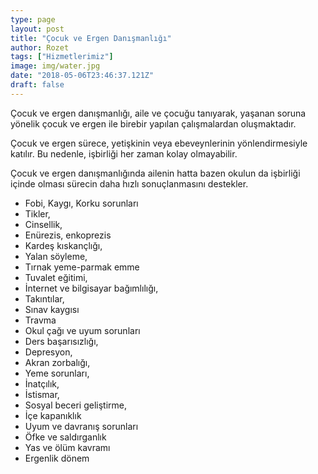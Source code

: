 ```yaml
---
type: page
layout: post
title: "Çocuk ve Ergen Danışmanlığı"
author: Rozet
tags: ["Hizmetlerimiz"]
image: img/water.jpg
date: "2018-05-06T23:46:37.121Z"
draft: false
---
```


Çocuk ve ergen danışmanlığı, aile ve çocuğu tanıyarak, yaşanan soruna yönelik çocuk ve ergen ile birebir yapılan çalışmalardan oluşmaktadır.

Çocuk ve ergen sürece, yetişkinin veya ebeveynlerinin yönlendirmesiyle katılır. Bu nedenle, işbirliği her zaman kolay olmayabilir. 

Çocuk ve ergen danışmanlığında ailenin hatta bazen okulun da işbirliği içinde olması sürecin daha hızlı sonuçlanmasını destekler. 

- Fobi, Kaygı, Korku sorunları 
- Tikler, 
- Cinsellik, 
- Enürezis, enkoprezis
- Kardeş kıskançlığı, 
- Yalan söyleme,
- Tırnak yeme-parmak emme
- Tuvalet eğitimi, 
- İnternet ve bilgisayar bağımlılığı, 
- Takıntılar, 
- Sınav kaygısı
- Travma
- Okul çağı ve uyum sorunları
- Ders başarısızlığı,
- Depresyon,
- Akran zorbalığı,
- Yeme sorunları, 
- İnatçılık,
- İstismar, 
- Sosyal beceri geliştirme, 
- İçe kapanıklık
- Uyum ve davranış sorunları 
- Öfke ve saldırganlık
- Yas ve ölüm kavramı
- Ergenlik dönem
